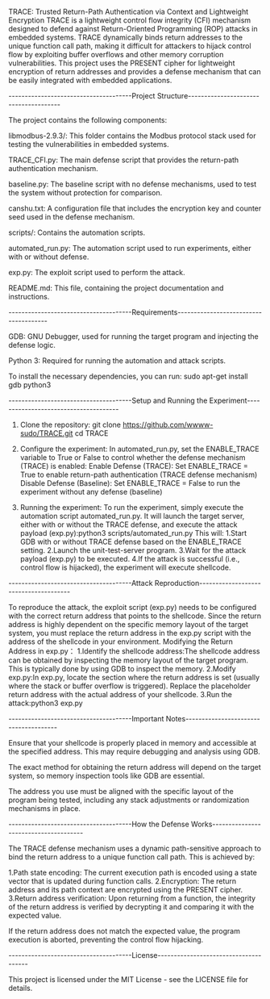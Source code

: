 TRACE: Trusted Return-Path Authentication via Context and Lightweight Encryption
TRACE is a lightweight control flow integrity (CFI) mechanism designed to defend against Return-Oriented Programming (ROP) attacks in embedded systems. TRACE dynamically binds return addresses to the unique function call path, making it difficult for attackers to hijack control flow by exploiting buffer overflows and other memory corruption vulnerabilities. This project uses the PRESENT cipher for lightweight encryption of return addresses and provides a defense mechanism that can be easily integrated with embedded applications.

--------------------------------------Project Structure--------------------------------------

The project contains the following components:

libmodbus-2.9.3/: This folder contains the Modbus protocol stack used for testing the vulnerabilities in embedded systems.

TRACE_CFI.py: The main defense script that provides the return-path authentication mechanism.

baseline.py: The baseline script with no defense mechanisms, used to test the system without protection for comparison.

canshu.txt: A configuration file that includes the encryption key and counter seed used in the defense mechanism.

scripts/: Contains the automation scripts.

automated_run.py: The automation script used to run experiments, either with or without defense.

exp.py: The exploit script used to perform the attack.

README.md: This file, containing the project documentation and instructions.

--------------------------------------Requirements--------------------------------------

GDB: GNU Debugger, used for running the target program and injecting the defense logic.

Python 3: Required for running the automation and attack scripts.

To install the necessary dependencies, you can run: sudo apt-get install gdb python3

--------------------------------------Setup and Running the Experiment--------------------------------------

1. Clone the repository:
git clone https://github.com/wwww-sudo/TRACE.git
cd TRACE

2. Configure the experiment:
In automated_run.py, set the ENABLE_TRACE variable to True or False to control whether the defense mechanism (TRACE) is enabled:
Enable Defense (TRACE):
Set ENABLE_TRACE = True to enable return-path authentication (TRACE defense mechanism)
Disable Defense (Baseline):
Set ENABLE_TRACE = False to run the experiment without any defense (baseline)

3. Running the experiment:
To run the experiment, simply execute the automation script automated_run.py. It will launch the target server, either with or without the TRACE defense, and execute the attack payload (exp.py):python3 scripts/automated_run.py
This will:
1.Start GDB with or without TRACE defense based on the ENABLE_TRACE setting.
2.Launch the unit-test-server program.
3.Wait for the attack payload (exp.py) to be executed.
4.If the attack is successful (i.e., control flow is hijacked), the experiment will execute shellcode.

--------------------------------------Attack Reproduction--------------------------------------

To reproduce the attack, the exploit script (exp.py) needs to be configured with the correct return address that points to the shellcode. Since the return address is highly dependent on the specific memory layout of the target system, you must replace the return address in the exp.py script with the address of the shellcode in your environment.
Modifying the Return Address in exp.py：
1.Identify the shellcode address:The shellcode address can be obtained by inspecting the memory layout of the target program. This is typically done by using GDB to inspect the memory.
2.Modify exp.py:In exp.py, locate the section where the return address is set (usually where the stack or buffer overflow is triggered). Replace the placeholder return address with the actual address of your shellcode.
3.Run the attack:python3 exp.py

--------------------------------------Important Notes--------------------------------------

Ensure that your shellcode is properly placed in memory and accessible at the specified address. This may require debugging and analysis using GDB.

The exact method for obtaining the return address will depend on the target system, so memory inspection tools like GDB are essential.

The address you use must be aligned with the specific layout of the program being tested, including any stack adjustments or randomization mechanisms in place.

--------------------------------------How the Defense Works--------------------------------------

The TRACE defense mechanism uses a dynamic path-sensitive approach to bind the return address to a unique function call path. This is achieved by:

1.Path state encoding: The current execution path is encoded using a state vector that is updated during function calls.
2.Encryption: The return address and its path context are encrypted using the PRESENT cipher.
3.Return address verification: Upon returning from a function, the integrity of the return address is verified by decrypting it and comparing it with the expected value.

If the return address does not match the expected value, the program execution is aborted, preventing the control flow hijacking.

--------------------------------------License--------------------------------------

This project is licensed under the MIT License - see the LICENSE file for details.








